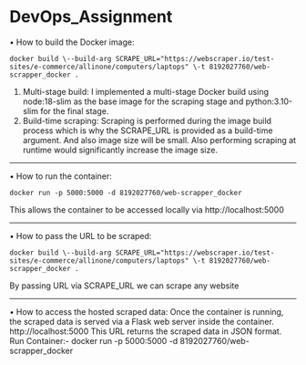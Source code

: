 # DevOps_Assignment

•	How to build the Docker image:

    docker build \--build-arg SCRAPE_URL="https://webscraper.io/test-sites/e-commerce/allinone/computers/laptops" \-t 8192027760/web-scrapper_docker .

1.	Multi-stage build: I implemented a multi-stage Docker build using node:18-slim as the base image for the scraping stage and python:3.10-slim for the final stage.
2.	Build-time scraping: Scraping is performed during the image build process which is why the SCRAPE_URL is provided as a build-time argument. And also image size will be small. Also performing scraping at runtime would significantly increase the image size.

---------------------------------------------------------------------------------------------------------------------------------------------------------------------------------------------------------
•	How to run the container:

    docker run -p 5000:5000 -d 8192027760/web-scrapper_docker    

This allows the container to be accessed locally via http://localhost:5000

--------------------------------------------------------------------------------------------------------------------------------------------------------------------------------------------------------
•	How to pass the URL to be scraped:

    docker build \--build-arg SCRAPE_URL="https://webscraper.io/test-sites/e-commerce/allinone/computers/laptops" \-t 8192027760/web-scrapper_docker .

By passing URL via SCRAPE_URL we can scrape any website

-------------------------------------------------------------------------------------------------------------------------------------------------------------------------------------------------------
•	How to access the hosted scraped data:
Once the container is running, the scraped data is served via a Flask web server inside the container.
    http://localhost:5000
This URL returns the scraped data in JSON format. 
Run Container:-
    docker run -p 5000:5000 -d 8192027760/web-scrapper_docker
